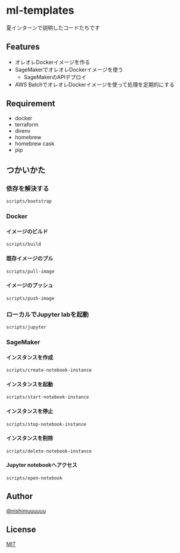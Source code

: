 # ml-templates

夏インターンで説明したコードたちです

## Features

- オレオレDockerイメージを作る
- SageMakerでオレオレDockerイメージを使う
  - SageMakerのAPIデプロイ
- AWS BatchでオレオレDockerイメージを使って処理を定期的にする

## Requirement

- docker
- terraform
- direnv
- homebrew
- homebrew cask
- pip

## つかいかた

### 依存を解決する

`scripts/bootstrap`

### Docker

#### イメージのビルド

`scripts/build`

#### 既存イメージのプル

`scripts/pull-image`

#### イメージのプッシュ

`scripts/push-image`

### ローカルでJupyter labを起動

`scripts/jupyter`

### SageMaker

#### インスタンスを作成

`scripts/create-notebook-instance`

#### インスタンスを起動

`scripts/start-notebook-instance`


#### インスタンスを停止

`scripts/stop-notebook-instance`

#### インスタンスを削除

`scripts/delete-notebook-instance`

#### Jupyter notebookへアクセス

`scripts/open-notebook`

## Author

[@nishimuuuuuu](https://twitter.com/nishimuuuuuu)

## License

[MIT](http://b4b4r07.mit-license.org)

